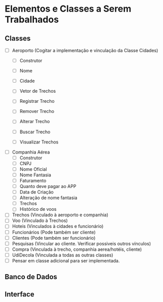 # **Elementos e Classes a Serem Trabalhados**



## Classes
  - [ ] Aeroporto (Cogitar a implementação e vinculação da Classe Cidades)
      - [ ] Construtor
      - [ ] Nome
      - [ ] Cidade
      - [ ] Vetor de Trechos
      - [ ] Registrar Trecho
      - [ ] Remover Trecho
      - [ ] Alterar Trecho
      - [ ] Buscar Trecho
      - [ ] Visualizar Trechos 
        
        
  - [ ] Companhia Aérea
      - [ ] Construtor
      - [ ] CNPJ
      - [ ] Nome Oficial
      - [ ] Nome Fantasia
      - [ ] Faturamento
      - [ ] Quanto deve pagar ao APP
      - [ ] Data de Criação
      - [ ] Alteração de nome fantasia
      - [ ] Trechos
      - [ ] Histórico de voos
  - [ ] Trechos (Vinculado à aeroporto e companhia)
  - [ ] Voo (Vinculado à Trechos)
  - [ ] Hoteis (Vinculados à cidades e funcionário)
  - [ ] Funcionários (Pode também ser cliente)
  - [ ] Clientes (Pode também ser funcionário)
  - [ ] Pesquisas (Vincular ao cliente. Verificar possiveis outros vínculos)
  - [ ] Compra (Vinculada à trecho, companhia aerea/hotéis, cliente)
  - [ ] UdiDecola (Vinculada a todas as outras classes)
  - [ ] Pensar em classe adicional para ser implementada.

## Banco de Dados

## Interface

